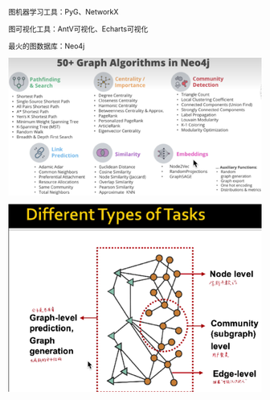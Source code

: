 



图机器学习工具：PyG、NetworkX

图可视化工具：AntV可视化、Echarts可视化

最火的图数据库：Neo4j



![image-20230214223518912](images/image-20230214223518912.png)

![image-20230214223615932](images/image-20230214223615932.png)